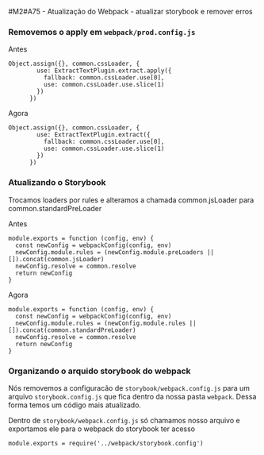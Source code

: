 #M2#A75 - Atualização do Webpack - atualizar storybook e remover erros

### Removemos o apply em `webpack/prod.config.js`

Antes
```
Object.assign({}, common.cssLoader, {
        use: ExtractTextPlugin.extract.apply({
          fallback: common.cssLoader.use[0],
          use: common.cssLoader.use.slice(1)
        })
      })
```

Agora
```
Object.assign({}, common.cssLoader, {
        use: ExtractTextPlugin.extract({
          fallback: common.cssLoader.use[0],
          use: common.cssLoader.use.slice(1)
        })
      })
```

### Atualizando o Storybook

Trocamos loaders por rules e alteramos a chamada common.jsLoader para common.standardPreLoader

Antes
```
module.exports = function (config, env) {
  const newConfig = webpackConfig(config, env)
  newConfig.module.rules = (newConfig.module.preLoaders || []).concat(common.jsLoader)
  newConfig.resolve = common.resolve
  return newConfig
}
```

Agora
```
module.exports = function (config, env) {
  const newConfig = webpackConfig(config, env)
  newConfig.module.rules = (newConfig.module.rules || []).concat(common.standardPreLoader)
  newConfig.resolve = common.resolve
  return newConfig
}
```

### Organizando o arquido storybook do webpack

Nós removemos a configuracão de `storybook/webpack.config.js` para um arquivo `storybook.config.js` que fica dentro da nossa pasta `webpack`. Dessa forma temos um código mais atualizado.

Dentro de `storybook/webpack.config.js` só chamamos nosso arquivo e exportamos ele para o webpack do storybook ter acesso

```
module.exports = require('../webpack/storybook.config')
```
